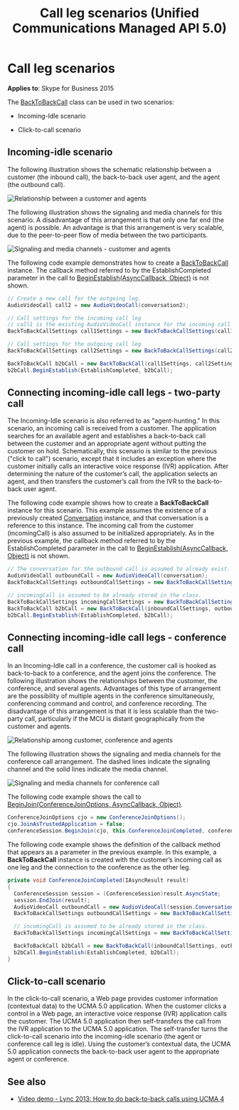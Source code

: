 ﻿---
title: Call leg scenarios (Unified Communications Managed API 5.0)
TOCTitle: Call leg scenarios
ms:assetid: f3eced9e-fb4e-4be8-8125-6cb46e164ca9
ms:mtpsurl: https://msdn.microsoft.com/library/Dn466021(v=office.16)
ms:contentKeyID: 65239935
ms.date: 07/27/2015
mtps_version: v=office.16
dev_langs:
- csharp
---

# Call leg scenarios


**Applies to**: Skype for Business 2015

 

The [BackToBackCall](https://msdn.microsoft.com/library/hh365598\(v=office.16\)) class can be used in two scenarios:

  - Incoming-Idle scenario

  - Click-to-call scenario

## Incoming-idle scenario

The following illustration shows the schematic relationship between a customer (the inbound call), the back-to-back user agent, and the agent (the outbound call).

![Relationship between a customer and agents](images/Dn466021.UCMA3-AstanaArch(Office.16).png "Relationship between a customer  and agents")

The following illustration shows the signaling and media channels for this scenario. A disadvantage of this arrangement is that only one far end (the agent) is possible. An advantage is that this arrangement is very scalable, due to the peer-to-peer flow of media between the two participants.

![Signaling and media channels - customer and agents](images/Dn466021.UCMA3-AstanaChannels(Office.16).png "Signaling and media channels - customer and agents")

The following code example demonstrates how to create a [BackToBackCall](https://msdn.microsoft.com/library/hh365598\(v=office.16\)) instance. The callback method referred to by the EstablishCompleted parameter in the call to [BeginEstablish(AsyncCallback, Object)](https://msdn.microsoft.com/library/hh384667\(v=office.16\)) is not shown.

```csharp
// Create a new call for the outgoing leg.
AudioVideoCall call2 = new AudioVideoCall(conversation2);

// Call settings for the incoming call leg
// call1 is the existing AudioVideoCall instance for the incoming call
BackToBackCallSettings call1Settings = new BackToBackCallSettings(call1);

// Call settings for the outgoing call leg
BackToBackCallSettings call2Settings = new BackToBackCallSettings(call2, destinationUri2);

BackToBackCall b2bCall = new BackToBackCall(call1Settings, call2Settings);
b2bCall.BeginEstablish(EstablishCompleted, b2bCall);
```

## Connecting incoming-idle call legs - two-party call

The Incoming-Idle scenario is also referred to as "agent-hunting." In this scenario, an incoming call is received from a customer. The application searches for an available agent and establishes a back-to-back call between the customer and an appropriate agent without putting the customer on hold. Schematically, this scenario is similar to the previous ("click to call") scenario, except that it includes an exception where the customer initially calls an interactive voice response (IVR) application. After determining the nature of the customer’s call, the application selects an agent, and then transfers the customer’s call from the IVR to the back-to-back user agent.

The following code example shows how to create a **BackToBackCall** instance for this scenario. This example assumes the existence of a previously created [Conversation](https://msdn.microsoft.com/library/hh349224\(v=office.16\)) instance, and that conversation is a reference to this instance. The incoming call from the customer (incomingCall) is also assumed to be initialized appropriately. As in the previous example, the callback method referred to by the EstablishCompleted parameter in the call to [BeginEstablish(AsyncCallback, Object)](https://msdn.microsoft.com/library/hh384667\(v=office.16\)) is not shown.

```csharp
// The conversation for the outbound call is assumed to already exist.
AudioVideoCall outboundCall = new AudioVideoCall(conversation);
BackToBackCallSettings outboundCallSettings = new BackToBackCallSettings(outboundCall, agentUri);

// incomingCall is assumed to be already stored in the class.
BackToBackCallSettings incomingCallSettings = new BackToBackCallSettings(incomingCall);
BackToBackCall b2bCall = new BackToBackCall(inboundCallSettings, outboundCallSettings);
b2bCall.BeginEstablish(EstablishCompleted, b2bCall);
```

## Connecting incoming-idle call legs - conference call

In an Incoming-Idle call in a conference, the customer call is hooked as back-to-back to a conference, and the agent joins the conference. The following illustration shows the relationships between the customer, the conference, and several agents. Advantages of this type of arrangement are the possibility of multiple agents in the conference simultaneously, conferencing command and control, and conference recording. The disadvantage of this arrangement is that it is less scalable than the two-party call, particularly if the MCU is distant geographically from the customer and agents.

![Relationship among customer, conference and agents](images/Dn466021.UCMA3-AspectArch(Office.16).jpg "Relationship among customer, conference and agents")

The following illustration shows the signaling and media channels for the conference call arrangement. The dashed lines indicate the signaling channel and the solid lines indicate the media channel.

![Signaling and media channels for conference call](images/Dn466021.UCMA3-AspectChannels(Office.16).png "Signaling and media channels for conference call")

The following code example shows the call to [BeginJoin(ConferenceJoinOptions, AsyncCallback, Object)](https://msdn.microsoft.com/library/hh348502\(v=office.16\)).

```csharp
ConferenceJoinOptions cjo = new ConferenceJoinOptions();
cjo.JoinAsTrustedApplication = false;
conferenceSession.BeginJoin(cjo, this.ConferenceJoinCompleted, conferenceSession);
```

The following code example shows the definition of the callback method that appears as a parameter in the previous example. In this example, a **BackToBackCall** instance is created with the customer’s incoming call as one leg and the connection to the conference as the other leg.

```csharp
private void ConferenceJoinCompleted(IAsyncResult result)
{
  ConferenceSession session = (ConferenceSession)result.AsyncState;
  session.EndJoin(result);
  AudioVideoCall outboundCall = new AudioVideoCall(session.Conversation);
  BackToBackCallSettings outboundCallSettings = new BackToBackCallSettings(outboundCall);

  // incomingCall is assumed to be already stored in the class. 
  BackToBackCallSettings incomingCallSettings = new BackToBackCallSettings(incomingCall);

  BackToBackCall b2bCall = new BackToBackCall(inboundCallSettings, outboundCallSettings);
  b2bCall.BeginEstablish(EstablishCompleted, b2bCall);
}
```

## Click-to-call scenario

In the click-to-call scenario, a Web page provides customer information (contextual data) to the UCMA 5.0 application. When the customer clicks a control in a Web page, an interactive voice response (IVR) application calls the customer. The UCMA 5.0 application then self-transfers the call from the IVR application to the UCMA 5.0 application. The self-transfer turns the click-to-call scenario into the incoming-idle scenario (the agent or conference call leg is idle). Using the customer’s contextual data, the UCMA 5.0 application connects the back-to-back user agent to the appropriate agent or conference.

## See also

- [Video demo - Lync 2013: How to do back-to-back calls using UCMA 4](https://channel9.msdn.com/posts/lync-2013-how-to-do-back-to-back-calls-using-ucma-4)

